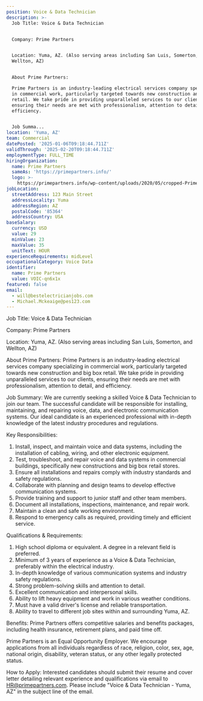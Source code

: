 ```yaml
---
position: Voice & Data Technician
description: >-
  Job Title: Voice & Data Technician


  Company: Prime Partners


  Location: Yuma, AZ. (Also serving areas including San Luis, Somerton, and
  Wellton, AZ)


  About Prime Partners:

  Prime Partners is an industry-leading electrical services company specializing
  in commercial work, particularly targeted towards new construction and big box
  retail. We take pride in providing unparalleled services to our clients,
  ensuring their needs are met with professionalism, attention to detail, and
  efficiency.


  Job Summa...
location: 'Yuma, AZ'
team: Commercial
datePosted: '2025-01-06T09:18:44.711Z'
validThrough: '2025-02-20T09:18:44.711Z'
employmentType: FULL_TIME
hiringOrganization:
  name: Prime Partners
  sameAs: 'https://primepartners.info/'
  logo: >-
    https://primepartners.info/wp-content/uploads/2020/05/cropped-Prime-Partners-Logo-NO-BG-1-1.png
jobLocation:
  streetAddress: 123 Main Street
  addressLocality: Yuma
  addressRegion: AZ
  postalCode: '85364'
  addressCountry: USA
baseSalary:
  currency: USD
  value: 29
  minValue: 23
  maxValue: 35
  unitText: HOUR
experienceRequirements: midLevel
occupationalCategory: Voice Data
identifier:
  name: Prime Partners
  value: VOIC-qn6x1x
featured: false
email:
  - will@bestelectricianjobs.com
  - Michael.Mckeaige@pes123.com
---
```




Job Title: Voice & Data Technician

Company: Prime Partners

Location: Yuma, AZ. (Also serving areas including San Luis, Somerton, and Wellton, AZ)

About Prime Partners:
Prime Partners is an industry-leading electrical services company specializing in commercial work, particularly targeted towards new construction and big box retail. We take pride in providing unparalleled services to our clients, ensuring their needs are met with professionalism, attention to detail, and efficiency.

Job Summary:
We are currently seeking a skilled Voice & Data Technician to join our team. The successful candidate will be responsible for installing, maintaining, and repairing voice, data, and electronic communication systems. Our ideal candidate is an experienced professional with in-depth knowledge of the latest industry procedures and regulations.

Key Responsibilities:

1. Install, inspect, and maintain voice and data systems, including the installation of cabling, wiring, and other electronic equipment.
2. Test, troubleshoot, and repair voice and data systems in commercial buildings, specifically new constructions and big box retail stores.
3. Ensure all installations and repairs comply with industry standards and safety regulations.
4. Collaborate with planning and design teams to develop effective communication systems.
5. Provide training and support to junior staff and other team members.
6. Document all installations, inspections, maintenance, and repair work.
7. Maintain a clean and safe working environment.
8. Respond to emergency calls as required, providing timely and efficient service.

Qualifications & Requirements:

1. High school diploma or equivalent. A degree in a relevant field is preferred.
2. Minimum of 3 years of experience as a Voice & Data Technician, preferably within the electrical industry.
3. In-depth knowledge of various communication systems and industry safety regulations.
4. Strong problem-solving skills and attention to detail.
5. Excellent communication and interpersonal skills.
6. Ability to lift heavy equipment and work in various weather conditions.
7. Must have a valid driver's license and reliable transportation.
8. Ability to travel to different job sites within and surrounding Yuma, AZ.

Benefits:
Prime Partners offers competitive salaries and benefits packages, including health insurance, retirement plans, and paid time off.

Prime Partners is an Equal Opportunity Employer. We encourage applications from all individuals regardless of race, religion, color, sex, age, national origin, disability, veteran status, or any other legally protected status. 

How to Apply:
Interested candidates should submit their resume and cover letter detailing relevant experience and qualifications via email to HR@primepartners.com. Please include "Voice & Data Technician - Yuma, AZ" in the subject line of the email.
